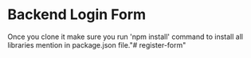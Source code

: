 # Backend Login Form

Once you clone it make sure you run 'npm install' command to install all libraries mention in package.json file."# register-form" 
